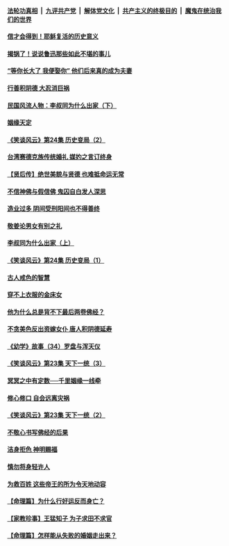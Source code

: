 ####  [法轮功真相](../../../../basic/blob/master/README.md?t=08210226) &nbsp;|&nbsp; [九评共产党](../../../../9ping.md/blob/master/README.md?t=08210226) &nbsp;|&nbsp; [解体党文化](../../../../jtdwh.md/blob/master/README.md?t=08210226)  &nbsp;|&nbsp; [共产主义的终极目的](../../../../gczydzjmd.md/blob/master/README.md?t=08210226) &nbsp;|&nbsp; [魔鬼在统治我们的世界](../../../../mgztzwmdsj.md/blob/master/README.md?t=08210226) 

#### [信才会得到！耶稣复活的历史意义](../pages/prog647/a102648280.md?t=08210226) 

#### [揭锅了！说说鲁迅那些如此不堪的事儿](../pages/prog647/a102647672.md?t=08210226) 

#### [“等你长大了 我便娶你” 他们后来真的成为夫妻](../pages/prog647/a102647657.md?t=08210226) 

#### [行善积阴德 大忍消巨祸](../pages/prog647/a102647644.md?t=08210226) 

#### [民国风流人物：李叔同为什么出家（下）](../pages/prog647/a102647636.md?t=08210226) 

#### [姻缘天定](../pages/prog647/a102646895.md?t=08210226) 

#### [《笑谈风云》第24集 历史变局（2）](../pages/prog647/a102646879.md?t=08210226) 

#### [台湾赛德克族传统婚礼 媒妁之言订终身](../pages/prog647/a102646649.md?t=08210226) 

#### [【贤后传】绝世美貌与贤德 也难抵命运无常](../pages/prog647/a102646047.md?t=08210226) 

#### [不信神佛与假信佛 鬼囚自白发人深思](../pages/prog647/a102646033.md?t=08210226) 

#### [造业过多 阴间受刑阳间也不得善终](../pages/prog647/a102646010.md?t=08210226) 

#### [敬姜论男女有别之礼](../pages/prog647/a102645258.md?t=08210226) 

#### [李叔同为什么出家（上）](../pages/prog647/a102645242.md?t=08210226) 

#### [《笑谈风云》第24集 历史变局（1）](../pages/prog647/a102645211.md?t=08210226) 

#### [古人戒色的智慧](../pages/prog647/a102644639.md?t=08210226) 

#### [穿不上衣服的金床女](../pages/prog647/a102644620.md?t=08210226) 

#### [他为什么总是背不下最后两卷佛经？](../pages/prog647/a102644587.md?t=08210226) 

#### [不贪美色反出资嫁女仆 唐人积阴德延寿](../pages/prog647/a102643957.md?t=08210226) 

#### [《幼学》故事（34）罗盘与浑天仪](../pages/prog647/a102643951.md?t=08210226) 

#### [《笑谈风云》第23集 天下一统（3）](../pages/prog647/a102643937.md?t=08210226) 

#### [冥冥之中有定数──千里姻缘一线牵](../pages/prog647/a102643074.md?t=08210226) 

#### [修心修口 自会远离灾祸](../pages/prog647/a102643036.md?t=08210226) 

#### [《笑谈风云》第23集 天下一统（2）](../pages/prog647/a102643014.md?t=08210226) 

#### [不敬心书写佛经的后果](../pages/prog647/a102642368.md?t=08210226) 

#### [洁身拒色 神明赐福](../pages/prog647/a102642363.md?t=08210226) 

#### [慎勿将身轻许人](../pages/prog647/a102642222.md?t=08210226) 

#### [为救百姓 这些帝王的所为令天地动容](../pages/prog647/a102642052.md?t=08210226) 

#### [【命理篇】为什么行好运反而身亡？](../pages/prog647/a102641592.md?t=08210226) 

#### [【家教珍事】王猛知子 为子求田不求官](../pages/prog647/a102641580.md?t=08210226) 

#### [【命理篇】怎样能从失败的婚姻走出来？](../pages/prog647/a102640802.md?t=08210226) 

